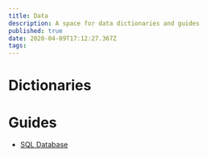 ```yaml
---
title: Data
description: A space for data dictionaries and guides
published: true
date: 2020-04-09T17:12:27.367Z
tags: 
---
```


# Dictionaries
# Guides
- [SQL Database](http://10.124.101.1/en/data/sql-database-guide)